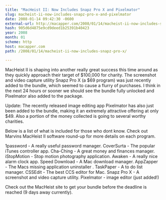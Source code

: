 ```yaml
---
title: "MacHeist II: Now Includes Snapz Pro X and Pixelmator"
slug: macheist-ii-now-includes-snapz-pro-x-and-pixelmator
date: 2008-01-14 09:42:30 -0600
external-url: http://macapper.com/2008/01/14/macheist-ii-now-includes-snapz-pro-x/
hash: 905d6d4875e9cd9deed1b25391b40423
year: 2008
month: 01
scheme: http
host: macapper.com
path: /2008/01/14/macheist-ii-now-includes-snapz-pro-x/

---
```


MacHeist II is shaping into another really great success this time around as they quickly approach their target of $100,000 for charity. The screenshot and video capture utility Snapz Pro X (a $69 program) was just recently added to the bundle, which seemed to cause a flurry of purchases.  I think in the next 24 hours or sooner we should see the bundle fully unlocked and Pixelmator also added to the package.  

Update:  The recently released image editing app Pixelmator has also just been added to the bundle, making it an extremely attractive offering at only $49.  Also a portion of the money collected is going to several worthy charities.

Below is a list of what is included for those who dont know.  Check out Marvins MacHeist II software round-up for more details on each program.

1password - A really useful password manager.
CoverSurta - The popular iTunes controller app.
Cha-Ching - A great money and finances manager.
iStopMotion - Stop motion photography application.
Awaken - A really nice alarm clock app.
Speed Download - A Mac download manager.
AppZapper - The Macs missing application uninstaller .
TaskPaper - A to do list manager.
CSSEdit - The best CCS editor for Mac.
Snapz Pro X - A screenshot and video capture utility.
Pixelmator - image editor (just added!)

Check out the MacHeist site to get your bundle before the deadline is reached (9 days away currently).
